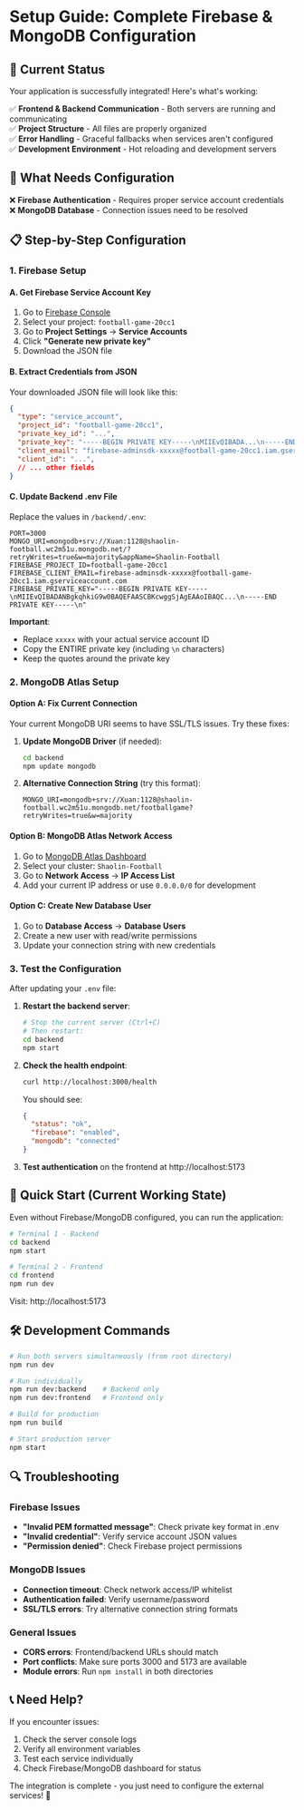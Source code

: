 # Setup Guide: Complete Firebase & MongoDB Configuration

## 🎯 Current Status

Your application is successfully integrated! Here's what's working:

✅ **Frontend & Backend Communication** - Both servers are running and communicating  
✅ **Project Structure** - All files are properly organized  
✅ **Error Handling** - Graceful fallbacks when services aren't configured  
✅ **Development Environment** - Hot reloading and development servers  

## 🔧 What Needs Configuration

❌ **Firebase Authentication** - Requires proper service account credentials  
❌ **MongoDB Database** - Connection issues need to be resolved  

## 📋 Step-by-Step Configuration

### 1. Firebase Setup

#### A. Get Firebase Service Account Key

1. Go to [Firebase Console](https://console.firebase.google.com/)
2. Select your project: `football-game-20cc1`
3. Go to **Project Settings** → **Service Accounts**
4. Click **"Generate new private key"**
5. Download the JSON file

#### B. Extract Credentials from JSON

Your downloaded JSON file will look like this:
```json
{
  "type": "service_account",
  "project_id": "football-game-20cc1",
  "private_key_id": "...",
  "private_key": "-----BEGIN PRIVATE KEY-----\nMIIEvQIBADA...\n-----END PRIVATE KEY-----\n",
  "client_email": "firebase-adminsdk-xxxxx@football-game-20cc1.iam.gserviceaccount.com",
  "client_id": "...",
  // ... other fields
}
```

#### C. Update Backend .env File

Replace the values in `/backend/.env`:

```env
PORT=3000
MONGO_URI=mongodb+srv://Xuan:1128@shaolin-football.wc2m51u.mongodb.net/?retryWrites=true&w=majority&appName=Shaolin-Football
FIREBASE_PROJECT_ID=football-game-20cc1
FIREBASE_CLIENT_EMAIL=firebase-adminsdk-xxxxx@football-game-20cc1.iam.gserviceaccount.com
FIREBASE_PRIVATE_KEY="-----BEGIN PRIVATE KEY-----\nMIIEvQIBADANBgkqhkiG9w0BAQEFAASCBKcwggSjAgEAAoIBAQC...\n-----END PRIVATE KEY-----\n"
```

**Important**: 
- Replace `xxxxx` with your actual service account ID
- Copy the ENTIRE private key (including `\n` characters)
- Keep the quotes around the private key

### 2. MongoDB Atlas Setup

#### Option A: Fix Current Connection

Your current MongoDB URI seems to have SSL/TLS issues. Try these fixes:

1. **Update MongoDB Driver** (if needed):
   ```bash
   cd backend
   npm update mongodb
   ```

2. **Alternative Connection String** (try this format):
   ```env
   MONGO_URI=mongodb+srv://Xuan:1128@shaolin-football.wc2m51u.mongodb.net/footballgame?retryWrites=true&w=majority
   ```

#### Option B: MongoDB Atlas Network Access

1. Go to [MongoDB Atlas Dashboard](https://cloud.mongodb.com/)
2. Select your cluster: `Shaolin-Football`
3. Go to **Network Access** → **IP Access List**
4. Add your current IP address or use `0.0.0.0/0` for development

#### Option C: Create New Database User

1. Go to **Database Access** → **Database Users**
2. Create a new user with read/write permissions
3. Update your connection string with new credentials

### 3. Test the Configuration

After updating your `.env` file:

1. **Restart the backend server**:
   ```bash
   # Stop the current server (Ctrl+C)
   # Then restart:
   cd backend
   npm start
   ```

2. **Check the health endpoint**:
   ```bash
   curl http://localhost:3000/health
   ```

   You should see:
   ```json
   {
     "status": "ok",
     "firebase": "enabled",
     "mongodb": "connected"
   }
   ```

3. **Test authentication** on the frontend at http://localhost:5173

## 🚀 Quick Start (Current Working State)

Even without Firebase/MongoDB configured, you can run the application:

```bash
# Terminal 1 - Backend
cd backend
npm start

# Terminal 2 - Frontend  
cd frontend
npm run dev
```

Visit: http://localhost:5173

## 🛠️ Development Commands

```bash
# Run both servers simultaneously (from root directory)
npm run dev

# Run individually
npm run dev:backend    # Backend only
npm run dev:frontend   # Frontend only

# Build for production
npm run build

# Start production server
npm start
```

## 🔍 Troubleshooting

### Firebase Issues
- **"Invalid PEM formatted message"**: Check private key format in .env
- **"Invalid credential"**: Verify service account JSON values
- **"Permission denied"**: Check Firebase project permissions

### MongoDB Issues  
- **Connection timeout**: Check network access/IP whitelist
- **Authentication failed**: Verify username/password
- **SSL/TLS errors**: Try alternative connection string formats

### General Issues
- **CORS errors**: Frontend/backend URLs should match
- **Port conflicts**: Make sure ports 3000 and 5173 are available
- **Module errors**: Run `npm install` in both directories

## 📞 Need Help?

If you encounter issues:

1. Check the server console logs
2. Verify all environment variables
3. Test each service individually
4. Check Firebase/MongoDB dashboard for status

The integration is complete - you just need to configure the external services! 🎉
